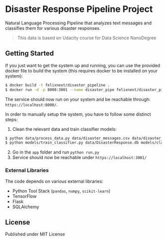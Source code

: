 # Disaster Response Pipeline Project

Natural Language Processing Pipeline that analyzes text messages and classifies them for various disaster responses.

> This data is based on Udacity course for Data Science NanoDegree

## Getting Started

If you just want to get the system up and running, you can use the provided docker file to build the system (this requires docker to be installed on your system):

```bash
$ docker build -t felixnext/disaster_pipeline .
$ docker run -d -p 8000:3001 --name disaster_pipe felixnext/disaster_pipeline
```

The service should now run on your system and be reachable through: `https://localhost:8000/`.

In order to manually setup the system, you have to follow some distinct steps:

1. Clean the relevant data and train classifier models:
  ```bash
  $ python data/process_data.py data/disaster_messages.csv data/disaster_categories.csv data/DisasterResponse.db
  $ python models/train_classifier.py data/DisasterResponse.db models/classifier.pkl
  ```
2. Go in the `app` folder and run `python run.py`
3. Service should now be reachable under `https://localhost:3001/`

### External Libraries

The code depends on various external libraries:

* Python Tool Stack (`pandas`, `numpy`, `scikit-learn`)
* TensorFlow
* Flask
* SQLAlchemy

## License

Published under MIT License
